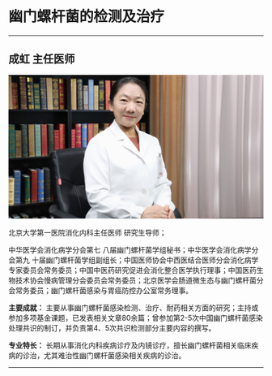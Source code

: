 # 幽门螺杆菌的检测及治疗

---

## 成虹 主任医师

![1679371545581](image/c05_105/1679371545581.png)

北京大学第一医院消化内科主任医师 研究生导师；

中华医学会消化病学分会第七 八届幽门螺杆菌学组秘书；中华医学会消化病学分会第九 十届幽门螺杆菌学组副组长；中国医师协会中西医结合医师分会消化病学专家委员会常务委员；中国中医药研究促进会消化整合医学执行理事；中国医药生物技术协会慢病管理分会委员会常务委员；北京医学会肠道微生态与幽门螺杆菌分会常务委员；幽门螺杆菌感染与胃癌防控办公室常务理事。


**主要成就：** 主要从事幽门螺杆菌感染检测、治疗、耐药相关方面的研究；主持或参加多项基金课题，已发表相关文章80余篇；曾参加第2-5次中国幽门螺杆菌感染处理共识的制订，并负责第4、5次共识检测部分主要内容的撰写。


**专业特长：** 长期从事消化内科疾病诊疗及内镜诊疗，擅长幽门螺杆菌相关临床疾病的诊治，尤其难治性幽门螺杆菌感染相关疾病的诊治。

---
